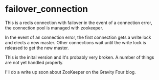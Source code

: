 failover_connection
===================

This is a redis connection with failover in the event of a connection error, the connection pool is managed with zookeeper.

In the event of an connection error, the first connection gets a write lock and elects a new master. Other connections wait until the write lock is released to get the new master.

This is the inital version and it's probably very broken. A number of things are not yet handled properly.

I'll do a write up soon about ZooKeeper on the Gravity Four blog.
